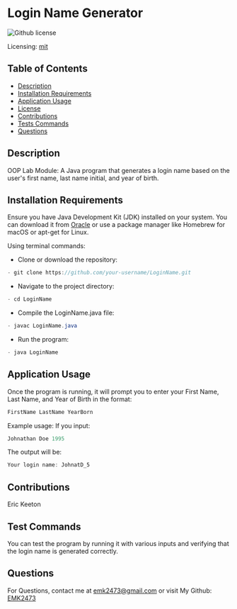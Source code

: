 # Login Name Generator

![Github license](https://img.shields.io/badge/mit-blue.svg)

Licensing: [mit](https://choosealicense.com/licenses/mit/)

## Table of Contents

- [Description](#description)
- [Installation Requirements](#installation-requirements)
- [Application Usage](#application-usage)
- [License](#licensing-information)
- [Contributions](#contributions)
- [Tests Commands](#tests-commands)
- [Questions](#questions)

## Description

OOP Lab Module: A Java program that generates a login name based on the user's first name, last name initial, and year of birth.

## Installation Requirements

Ensure you have Java Development Kit (JDK) installed on your system. You can download it from [Oracle](https://www.oracle.com/java/technologies/downloads/) or use a package manager like Homebrew for macOS or apt-get for Linux.

Using terminal commands: 

- Clone or download the repository: 
```Java 
- git clone https://github.com/your-username/LoginName.git 
```

- Navigate to the project directory: 
```Java
- cd LoginName 
```
- Compile the LoginName.java file: 
```Java
- javac LoginName.java 
```
- Run the program: 
```Java
- java LoginName
```

## Application Usage

Once the program is running, it will prompt you to enter your First Name, Last Name, and Year of Birth in the format: 
```Java
FirstName LastName YearBorn
```
Example usage:
If you input:
```Java
Johnathan Doe 1995
```
The output will be:
```Java
Your login name: JohnatD_5
```
## Contributions

Eric Keeton

## Test Commands

You can test the program by running it with various inputs and verifying that the login name is generated correctly.

## Questions

For Questions, contact me at emk2473@gmail.com or visit My Github: [EMK2473](https://github.com/EMK2473)
